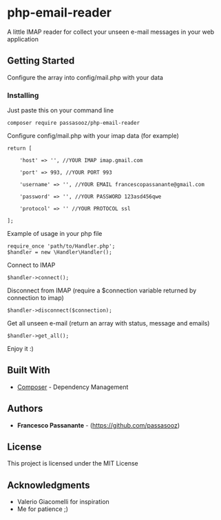 # php-email-reader

A little IMAP reader for collect your unseen e-mail messages in your web application

## Getting Started

Configure the array into config/mail.php with your data

### Installing

Just paste this on your command line

```
composer require passasooz/php-email-reader
```

Configure config/mail.php with your imap data (for example)
```
return [

    'host' => '', //YOUR IMAP imap.gmail.com

    'port' => 993, //YOUR PORT 993

    'username' => '', //YOUR EMAIL francescopassanante@gmail.com

    'password' => '', //YOUR PASSWORD 123asd456qwe

    'protocol' => '' //YOUR PROTOCOL ssl

];
```

Example of usage in your php file
```
require_once 'path/to/Handler.php';
$handler = new \Handler\Handler();
```

Connect to IMAP
```
$handler->connect();
```

Disconnect from IMAP (require a $connection variable returned by connection to imap)
```
$handler->disconnect($connection);
```

Get all unseen e-mail (return an array with status, message and emails)
```
$handler->get_all();
```

Enjoy it :)

## Built With

* [Composer](https://getcomposer.org/download/) - Dependency Management

## Authors

* **Francesco Passanante** - (https://github.com/passasooz)

## License

This project is licensed under the MIT License

## Acknowledgments

* Valerio Giacomelli for inspiration
* Me for patience ;)

